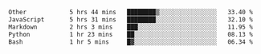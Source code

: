 <!--START_SECTION:waka-->

```txt
Other            5 hrs 44 mins   ████████▒░░░░░░░░░░░░░░░░   33.40 %
JavaScript       5 hrs 31 mins   ████████░░░░░░░░░░░░░░░░░   32.10 %
Markdown         2 hrs 3 mins    ███░░░░░░░░░░░░░░░░░░░░░░   11.95 %
Python           1 hr 23 mins    ██░░░░░░░░░░░░░░░░░░░░░░░   08.13 %
Bash             1 hr 5 mins     █▓░░░░░░░░░░░░░░░░░░░░░░░   06.34 %
```

<!--END_SECTION:waka--> 
 

